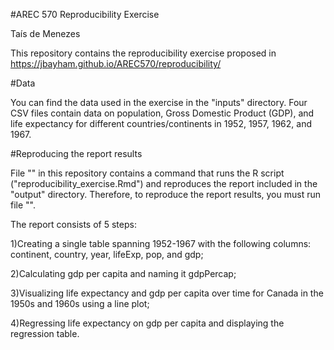 #AREC 570 Reproducibility Exercise

Taís de Menezes

This repository contains the reproducibility exercise proposed in https://jbayham.github.io/AREC570/reproducibility/


#Data

You can find the data used in the exercise in the "inputs" directory. 
Four CSV files contain data on population, Gross Domestic Product (GDP), and life expectancy for different countries/continents in 1952, 1957, 1962, and 1967. 


#Reproducing the report results

File "" in this repository contains a command that runs the R script ("reproducibility_exercise.Rmd") and reproduces the report included in the "output" directory.
Therefore, to reproduce the report results, you must run file "".

The report consists of 5 steps: 

1)Creating a single table spanning 1952-1967 with the following columns: continent, country, year, lifeExp, pop, and gdp;

2)Calculating gdp per capita and naming it gdpPercap;

3)Visualizing life expectancy and gdp per capita over time for Canada in the 1950s and 1960s using a line plot;

4)Regressing life expectancy on gdp per capita and displaying the regression table.



